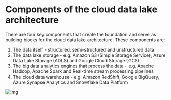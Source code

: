 # Components of the cloud data lake architecture

There are four key components that create the foundation and serve as building blocks for the cloud data lake architecture. These components are:

1. The data itself - structured, semi-structured and unstructured data
2. The data lake storage - e.g. Amazon S3 (Simple Storage Service), Azure Data Lake Storage (ADLS) and Google Cloud Storage (GCS)
3. The big data analytics engines that process the data - e.g. Apache Hadoop, Apache Spark and Real-time stream processing pipelines
4. The cloud data warehouse - e.g. Amazon RedShift, Google BigQuery, Azure Synapse Analytics and Snowflake Data Platform

![img](https://user-images.githubusercontent.com/62965911/213930629-c3148c37-b5b0-4812-9d3d-122c8ba2bca3.svg)